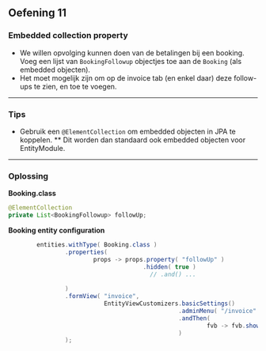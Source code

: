 ## Oefening 11
### Embedded collection property

* We willen opvolging kunnen doen van de betalingen bij een booking. 
Voeg een lijst van `BookingFollowup` objectjes toe aan de `Booking` (als embedded objecten).
* Het moet mogelijk zijn om op de invoice tab (en enkel daar) deze follow-ups te zien, en toe te voegen.

----

### Tips

* Gebruik een `@ElementCollection` om embedded objecten in JPA te koppelen.
** Dit worden dan standaard ook embedded objecten voor EntityModule.
----

### Oplossing

**Booking.class**
```java
@ElementCollection
private List<BookingFollowup> followUp;
```

**Booking entity configuration**
```java
		entities.withType( Booking.class )
		        .properties(
				        props -> props.property( "followUp" )
                                      .hidden( true ) 
				                        // .and() ... 
				                      
		        )
		        .formView( "invoice",
		                   EntityViewCustomizers.basicSettings()
		                                        .adminMenu( "/invoice" )
		                                        .andThen(
				                                        fvb -> fvb.showProperties( "invoice.*", "followUp" )
		                                        )
		        );
```